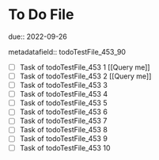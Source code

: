 # To Do File

due:: 2022-09-26

metadatafield:: todoTestFile_453_90

- [ ] Task of todoTestFile_453 1 [[Query me]]
- [ ] Task of todoTestFile_453 2 [[Query me]]
- [ ] Task of todoTestFile_453 3
- [ ] Task of todoTestFile_453 4
- [ ] Task of todoTestFile_453 5
- [ ] Task of todoTestFile_453 6
- [ ] Task of todoTestFile_453 7
- [ ] Task of todoTestFile_453 8
- [ ] Task of todoTestFile_453 9
- [ ] Task of todoTestFile_453 10